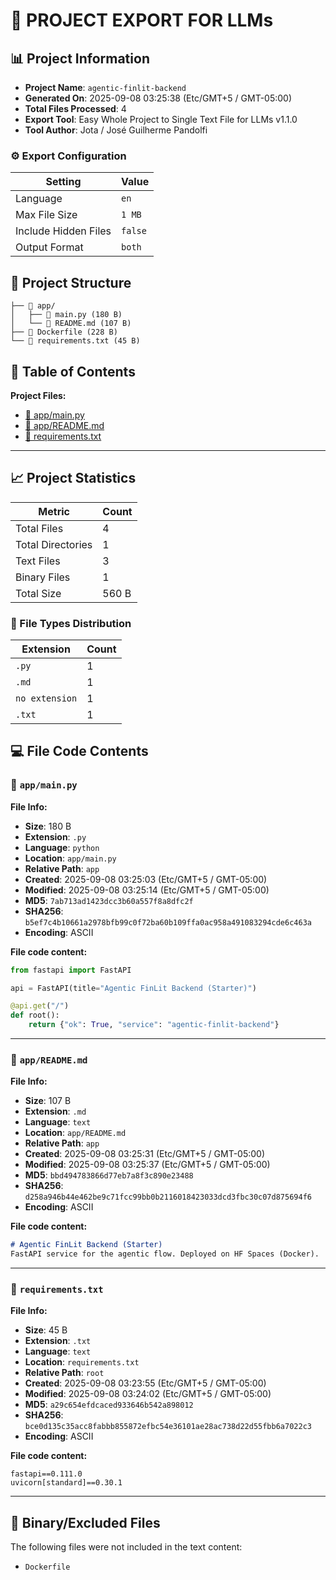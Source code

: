 # 📁 PROJECT EXPORT FOR LLMs

## 📊 Project Information

- **Project Name**: `agentic-finlit-backend`
- **Generated On**: 2025-09-08 03:25:38 (Etc/GMT+5 / GMT-05:00)
- **Total Files Processed**: 4
- **Export Tool**: Easy Whole Project to Single Text File for LLMs v1.1.0
- **Tool Author**: Jota / José Guilherme Pandolfi

### ⚙️ Export Configuration

| Setting | Value |
|---------|-------|
| Language | `en` |
| Max File Size | `1 MB` |
| Include Hidden Files | `false` |
| Output Format | `both` |

## 🌳 Project Structure

```
├── 📁 app/
│   ├── 📄 main.py (180 B)
│   └── 📄 README.md (107 B)
├── 📄 Dockerfile (228 B)
└── 📄 requirements.txt (45 B)
```

## 📑 Table of Contents

**Project Files:**

- [📄 app/main.py](#📄-app-main-py)
- [📄 app/README.md](#📄-app-readme-md)
- [📄 requirements.txt](#📄-requirements-txt)

---

## 📈 Project Statistics

| Metric | Count |
|--------|-------|
| Total Files | 4 |
| Total Directories | 1 |
| Text Files | 3 |
| Binary Files | 1 |
| Total Size | 560 B |

### 📄 File Types Distribution

| Extension | Count |
|-----------|-------|
| `.py` | 1 |
| `.md` | 1 |
| `no extension` | 1 |
| `.txt` | 1 |

## 💻 File Code Contents

### <a id="📄-app-main-py"></a>📄 `app/main.py`

**File Info:**
- **Size**: 180 B
- **Extension**: `.py`
- **Language**: `python`
- **Location**: `app/main.py`
- **Relative Path**: `app`
- **Created**: 2025-09-08 03:25:03 (Etc/GMT+5 / GMT-05:00)
- **Modified**: 2025-09-08 03:25:14 (Etc/GMT+5 / GMT-05:00)
- **MD5**: `7ab713ad1423dcc3b60a557f8a8dfc2f`
- **SHA256**: `b5ef7c4b10661a2978bfb99c0f72ba60b109ffa0ac958a491083294cde6c463a`
- **Encoding**: ASCII

**File code content:**

```python
from fastapi import FastAPI

api = FastAPI(title="Agentic FinLit Backend (Starter)")

@api.get("/")
def root():
    return {"ok": True, "service": "agentic-finlit-backend"}

```

---

### <a id="📄-app-readme-md"></a>📄 `app/README.md`

**File Info:**
- **Size**: 107 B
- **Extension**: `.md`
- **Language**: `text`
- **Location**: `app/README.md`
- **Relative Path**: `app`
- **Created**: 2025-09-08 03:25:31 (Etc/GMT+5 / GMT-05:00)
- **Modified**: 2025-09-08 03:25:37 (Etc/GMT+5 / GMT-05:00)
- **MD5**: `bbd494783866d77eb7a8f3c890e23488`
- **SHA256**: `d258a946b44e462be9c71fcc99bb0b2116018423033dcd3fbc30c07d875694f6`
- **Encoding**: ASCII

**File code content:**

````markdown
# Agentic FinLit Backend (Starter)
FastAPI service for the agentic flow. Deployed on HF Spaces (Docker).

````

---

### <a id="📄-requirements-txt"></a>📄 `requirements.txt`

**File Info:**
- **Size**: 45 B
- **Extension**: `.txt`
- **Language**: `text`
- **Location**: `requirements.txt`
- **Relative Path**: `root`
- **Created**: 2025-09-08 03:23:55 (Etc/GMT+5 / GMT-05:00)
- **Modified**: 2025-09-08 03:24:02 (Etc/GMT+5 / GMT-05:00)
- **MD5**: `a29c654efdcaced933646b542a898012`
- **SHA256**: `bce0d135c35acc8fabbb855872efbc54e36101ae28ac738d22d55fbb6a7022c3`
- **Encoding**: ASCII

**File code content:**

```text
fastapi==0.111.0
uvicorn[standard]==0.30.1

```

---

## 🚫 Binary/Excluded Files

The following files were not included in the text content:

- `Dockerfile`


